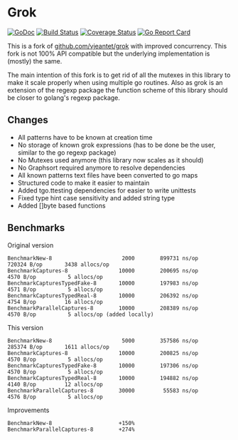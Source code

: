 # Grok

[![GoDoc](https://godoc.org/github.com/trivago/grok?status.svg)](https://godoc.org/github.com/trivago/grok)
[![Build Status](https://travis-ci.org/trivago/grok.svg)](https://travis-ci.org/trivago/grok)
[![Coverage Status](https://coveralls.io/repos/trivago/grok/badge.png?branch=master)](https://coveralls.io/r/trivago/grok?branch=master)
[![Go Report Card](http://goreportcard.com/badge/trivago/grok)](http:/goreportcard.com/report/trivago/grok)

This is a fork of [github.com/vjeantet/grok](https://github.com/vjeantet/grok) with improved concurrency.
This fork is not 100% API compatible but the underlying implementation is (mostly) the same.

The main intention of this fork is to get rid of all the mutexes in this library to make it scale properly when using multiple go routines. Also as grok is an extension of the regexp package the function scheme of this library should be closer to golang's regexp package.

## Changes

- All patterns have to be known at creation time
- No storage of known grok expressions (has to be done be the user, similar to the go regexp package)
- No Mutexes used anymore (this library now scales as it should)
- No Graphsort required anymore to resolve dependencies
- All known patterns text files have been converted to go maps
- Structured code to make it easier to maintain
- Added tgo.ttesting dependencies for easier to write unittests
- Fixed type hint case sensitivity and added string type
- Added []byte based functions

## Benchmarks

Original version

```text
BenchmarkNew-8                      2000        899731 ns/op      720324 B/op       3438 allocs/op
BenchmarkCaptures-8                10000        200695 ns/op        4570 B/op          5 allocs/op
BenchmarkCapturesTypedFake-8       10000        197983 ns/op        4571 B/op          5 allocs/op
BenchmarkCapturesTypedReal-8       10000        206392 ns/op        4754 B/op         16 allocs/op
BenchmarkParallelCaptures-8        10000        208389 ns/op        4570 B/op          5 allocs/op (added locally)
```

This version

```text
BenchmarkNew-8                      5000        357586 ns/op      285374 B/op       1611 allocs/op
BenchmarkCaptures-8                10000        200825 ns/op        4570 B/op          5 allocs/op
BenchmarkCapturesTypedFake-8       10000        197306 ns/op        4570 B/op          5 allocs/op
BenchmarkCapturesTypedReal-8       10000        194882 ns/op        4140 B/op         12 allocs/op
BenchmarkParallelCaptures-8        30000         55583 ns/op        4576 B/op          5 allocs/op
```

Improvements

```text
BenchmarkNew-8                     +150%
BenchmarkParallelCaptures-8        +274%
```